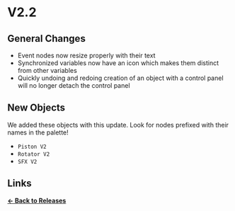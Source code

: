 # V2.2

## General Changes

* Event nodes now resize properly with their text
* Synchronized variables now have an icon which makes them distinct from other variables
* Quickly undoing and redoing creation of an object with a control panel will no longer detach the control panel

## New Objects

We added these objects with this update. Look for nodes prefixed with their names in the palette!

* `Piston V2`
* `Rotator V2`
* `SFX V2`

## Links

**[<- Back to Releases](/releases/)**
